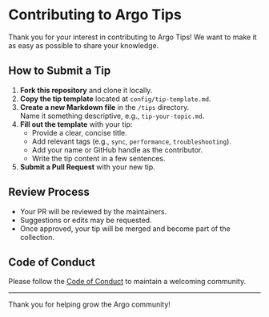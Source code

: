 # Contributing to Argo Tips

Thank you for your interest in contributing to Argo Tips! We want to make it as easy as possible to share your knowledge.

## How to Submit a Tip

1. **Fork this repository** and clone it locally.
2. **Copy the tip template** located at `config/tip-template.md`.
3. **Create a new Markdown file** in the `/tips` directory.  
   Name it something descriptive, e.g., `tip-your-topic.md`.
4. **Fill out the template** with your tip:
   - Provide a clear, concise title.
   - Add relevant tags (e.g., `sync`, `performance`, `troubleshooting`).
   - Add your name or GitHub handle as the contributor.
   - Write the tip content in a few sentences.
5. **Submit a Pull Request** with your new tip.

## Review Process

- Your PR will be reviewed by the maintainers.
- Suggestions or edits may be requested.
- Once approved, your tip will be merged and become part of the collection.

## Code of Conduct

Please follow the [Code of Conduct](https://github.com/argo-cd/community/blob/master/CODE_OF_CONDUCT.md) to maintain a welcoming community.

---

Thank you for helping grow the Argo community!
